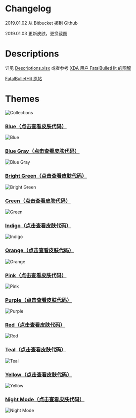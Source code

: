 # Changelog
2019.01.02
从 Bitbucket 挪到 Github

2019.01.03
更新皮肤，更换截图


# Descriptions
详见 [Descriptions.xlsx](https://raw.githubusercontent.com/YandLiu/MiXPlorerSkins/master/Descriptions.xlsx) 或者参考 [XDA 用户 FatalBulletHit 的图解](https://i.imgur.com/Wmhsm12.jpg)


[FatalBulletHit 原帖](https://forum.xda-developers.com/showpost.php?p=78541319&postcount=733)


# Themes
![Collections](https://raw.githubusercontent.com/YandLiu/MiXPlorerSkins/master/Screenshots/Collections.png)


### [Blue（点击查看皮肤代码）](https://raw.githubusercontent.com/YandLiu/MiXPlorerSkins/master/Blue.txt)
![Blue](https://raw.githubusercontent.com/YandLiu/MiXPlorerSkins/master/Screenshots/Blue.png)


### [Blue Gray（点击查看皮肤代码）](https://raw.githubusercontent.com/YandLiu/MiXPlorerSkins/master/Blue%20Gray.txt)
![Blue Gray](https://raw.githubusercontent.com/YandLiu/MiXPlorerSkins/master/Screenshots/Blue%20Gray.png)


### [Bright Green（点击查看皮肤代码）](https://raw.githubusercontent.com/YandLiu/MiXPlorerSkins/master/Bright%20Green.txt)
![Bright Green](https://raw.githubusercontent.com/YandLiu/MiXPlorerSkins/master/Screenshots/Bright%20Green.png)


### [Green（点击查看皮肤代码）](https://raw.githubusercontent.com/YandLiu/MiXPlorerSkins/master/Green.txt)
![Green](https://raw.githubusercontent.com/YandLiu/MiXPlorerSkins/master/Screenshots/Green.png)


### [Indigo（点击查看皮肤代码）](https://raw.githubusercontent.com/YandLiu/MiXPlorerSkins/master/Indigo.txt)
![Indigo](https://raw.githubusercontent.com/YandLiu/MiXPlorerSkins/master/Screenshots/Indigo.png)


### [Orange（点击查看皮肤代码）](https://raw.githubusercontent.com/YandLiu/MiXPlorerSkins/master/Orange.txt)
![Orange](https://raw.githubusercontent.com/YandLiu/MiXPlorerSkins/master/Screenshots/Orange.png)


### [Pink（点击查看皮肤代码）](https://raw.githubusercontent.com/YandLiu/MiXPlorerSkins/master/Pink.txt)
![Pink](https://raw.githubusercontent.com/YandLiu/MiXPlorerSkins/master/Screenshots/Pink.png)


### [Purple（点击查看皮肤代码）](https://raw.githubusercontent.com/YandLiu/MiXPlorerSkins/master/Purple.txt)
![Purple](https://raw.githubusercontent.com/YandLiu/MiXPlorerSkins/master/Screenshots/Purple.png)


### [Red（点击查看皮肤代码）](https://raw.githubusercontent.com/YandLiu/MiXPlorerSkins/master/Red.txt)
![Red](https://raw.githubusercontent.com/YandLiu/MiXPlorerSkins/master/Screenshots/Red.png)


### [Teal（点击查看皮肤代码）](https://raw.githubusercontent.com/YandLiu/MiXPlorerSkins/master/Teal.txt)
![Teal](https://raw.githubusercontent.com/YandLiu/MiXPlorerSkins/master/Screenshots/Teal.png)


### [Yellow（点击查看皮肤代码）](https://raw.githubusercontent.com/YandLiu/MiXPlorerSkins/master/Yellow.txt)
![Yellow](https://raw.githubusercontent.com/YandLiu/MiXPlorerSkins/master/Screenshots/Yellow.png)


### [Night Mode（点击查看皮肤代码）](https://raw.githubusercontent.com/YandLiu/MiXPlorerSkins/master/Night%20Mode.txt)
![Night Mode](https://raw.githubusercontent.com/YandLiu/MiXPlorerSkins/master/Screenshots/Night%20Mode.png)
